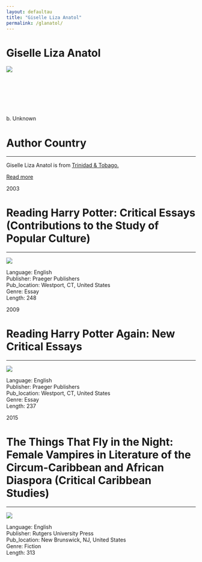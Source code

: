 ```yaml
---
layout: defaultau
title: "Giselle Liza Anatol"
permalink: /glanatol/
---
```


<div class="content">
    <h1>Giselle Liza Anatol</h1>
    <div class="quote">
        <div><img src="https://english.ku.edu/sites/english/files/styles/person_profile/public/images/person-profile/Anatol_Giselle%202020.jpg?h=53d05a5e&itok=Xf9M5LPP" class="logo"></div>
    </div>
    <div class="timeline">
        <div style="padding-bottom:100px;"></div>
        <div class="block">
            <div class="date right"><p class="right"> b. Unknown </p></div>
            <div class="dot"></div>
            <div class="left first">
            <div class="author_country">
                <h1>Author Country</h1><hr>
        <div class="aclocation"> <p>Giselle Liza Anatol is from <a href="{{ site.baseurl }}/3">Trinidad & Tobago.</a></p> </div>
        <div class="acreadmore"><a href="#" target="_blank">Read more</a></div>
            </div>
            </div>
        </div>
        <div class="block">
            <div class="date left"><p class="left">2003</p></div>
            <div class="dot"></div>
            <div class="right">
                <h1>Reading Harry Potter: Critical Essays (Contributions to the Study of Popular Culture)</h1><hr>
                <p><img src="https://m.media-amazon.com/images/I/41eZ4o1XxML._SX313_BO1,204,203,200_.jpg"></p>
 	    Language: English <br/>
                Publisher: Praeger Publishers <br/>
                Pub_location: Westport, CT, United States <br/>
                Genre: Essay <br/>
                Length: 248 <br/>               
            </div>
        </div>
        <div class="block">
            <div class="date right"><p class="right">2009</p></div>
            <div class="dot"></div>
            <div class="left">
                <h1>Reading Harry Potter Again: New Critical Essays</h1><hr>
                <p><img src="https://m.media-amazon.com/images/I/31dFJQaOlKL.jpg"></p>
                Language: English <br/>
                Publisher: Praeger Publishers<br/>
                Pub_location: Westport, CT, United States <br/>
                Genre: Essay <br/>
                Length: 237 <br/>   
               </div>
  </div>
  <div class="block">
            <div class="date left"><p class="left">2015</p></div>
            <div class="dot"></div>
            <div class="right">
                <h1>The Things That Fly in the Night: Female Vampires in Literature of the Circum-Caribbean and African Diaspora (Critical Caribbean Studies)</h1><hr>
                <p><img src="https://m.media-amazon.com/images/I/518dwnCHyUL.jpg"></p>
                 <p> Language: English <br/>
                Publisher: Rutgers University Press<br/>
                Pub_location: New Brunswick, NJ, United States <br/>
                Genre: Fiction <br/>
                Length: 313 <br/>
         </div>
    </div>
</div>
  <!-- partial -->
<script src='https://cdnjs.cloudflare.com/ajax/libs/jquery/3.1.1/jquery.min.js'></script><script  src="{{ site.baseurl }}/assets/js/authorscript.js"></script>